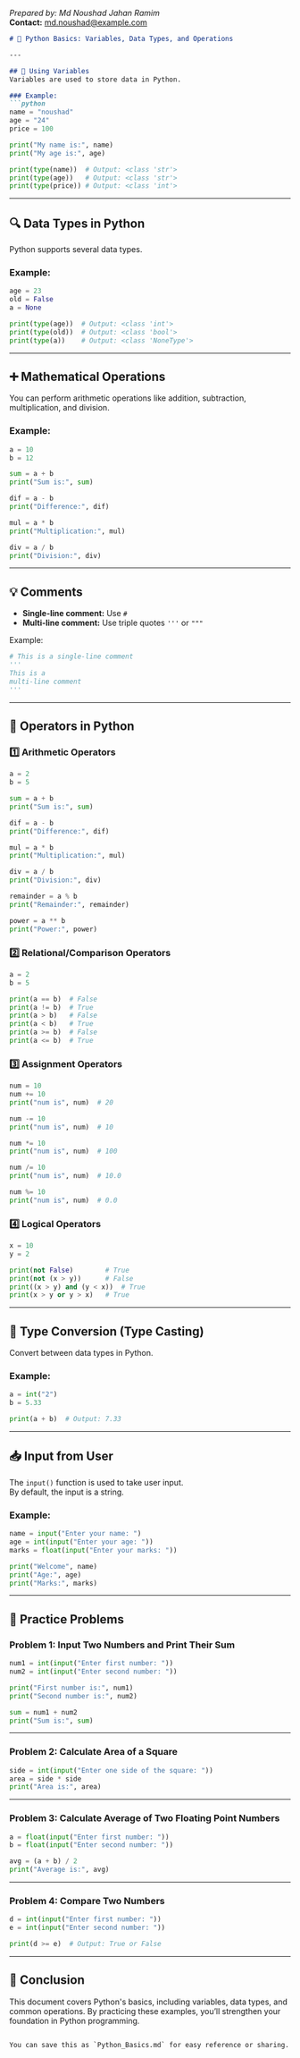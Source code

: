 *Prepared by: Md Noushad Jahan Ramim*  
**Contact:** [md.noushad@example.com](mailto:md.noushad@example.com)
```markdown
# 🐍 Python Basics: Variables, Data Types, and Operations

---

## 📌 Using Variables
Variables are used to store data in Python.

### Example:
```python
name = "noushad"
age = "24"
price = 100

print("My name is:", name)
print("My age is:", age)

print(type(name))  # Output: <class 'str'>
print(type(age))   # Output: <class 'str'>
print(type(price)) # Output: <class 'int'>
```

---

## 🔍 Data Types in Python
Python supports several data types.

### Example:
```python
age = 23
old = False
a = None

print(type(age))  # Output: <class 'int'>
print(type(old))  # Output: <class 'bool'>
print(type(a))    # Output: <class 'NoneType'>
```

---

## ➕ Mathematical Operations
You can perform arithmetic operations like addition, subtraction, multiplication, and division.

### Example:
```python
a = 10
b = 12

sum = a + b
print("Sum is:", sum)

dif = a - b
print("Difference:", dif)

mul = a * b
print("Multiplication:", mul)

div = a / b
print("Division:", div)
```

---

## 💡 Comments
- **Single-line comment:** Use `#`  
- **Multi-line comment:** Use triple quotes `'''` or `"""`

Example:
```python
# This is a single-line comment
'''
This is a 
multi-line comment
'''
```

---

## 🧮 Operators in Python
### 1️⃣ Arithmetic Operators
```python
a = 2
b = 5

sum = a + b
print("Sum is:", sum)

dif = a - b
print("Difference:", dif)

mul = a * b
print("Multiplication:", mul)

div = a / b
print("Division:", div)

remainder = a % b
print("Remainder:", remainder)

power = a ** b
print("Power:", power)
```

### 2️⃣ Relational/Comparison Operators
```python
a = 2
b = 5

print(a == b)  # False
print(a != b)  # True
print(a > b)   # False
print(a < b)   # True
print(a >= b)  # False
print(a <= b)  # True
```

### 3️⃣ Assignment Operators
```python
num = 10
num += 10
print("num is", num)  # 20

num -= 10
print("num is", num)  # 10

num *= 10
print("num is", num)  # 100

num /= 10
print("num is", num)  # 10.0

num %= 10
print("num is", num)  # 0.0
```

### 4️⃣ Logical Operators
```python
x = 10
y = 2

print(not False)        # True
print(not (x > y))      # False
print((x > y) and (y < x))  # True
print(x > y or y > x)   # True
```

---

## 🔄 Type Conversion (Type Casting)
Convert between data types in Python.

### Example:
```python
a = int("2")
b = 5.33

print(a + b)  # Output: 7.33
```

---

## 📥 Input from User
The `input()` function is used to take user input.  
By default, the input is a string.

### Example:
```python
name = input("Enter your name: ")
age = int(input("Enter your age: "))
marks = float(input("Enter your marks: "))

print("Welcome", name)
print("Age:", age)
print("Marks:", marks)
```

---

## 📝 Practice Problems

### Problem 1: Input Two Numbers and Print Their Sum
```python
num1 = int(input("Enter first number: "))
num2 = int(input("Enter second number: "))

print("First number is:", num1)
print("Second number is:", num2)

sum = num1 + num2
print("Sum is:", sum)
```

---

### Problem 2: Calculate Area of a Square
```python
side = int(input("Enter one side of the square: "))
area = side * side
print("Area is:", area)
```

---

### Problem 3: Calculate Average of Two Floating Point Numbers
```python
a = float(input("Enter first number: "))
b = float(input("Enter second number: "))

avg = (a + b) / 2
print("Average is:", avg)
```

---

### Problem 4: Compare Two Numbers
```python
d = int(input("Enter first number: "))
e = int(input("Enter second number: "))

print(d >= e)  # Output: True or False
```

---

## 🎉 Conclusion
This document covers Python's basics, including variables, data types, and common operations. By practicing these examples, you’ll strengthen your foundation in Python programming.
```

You can save this as `Python_Basics.md` for easy reference or sharing.
